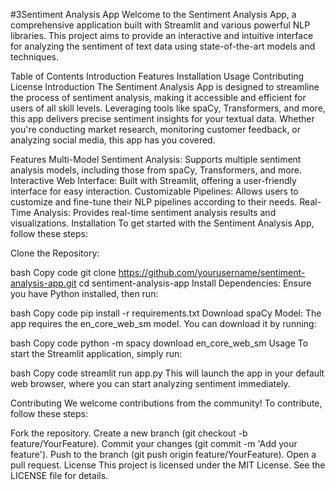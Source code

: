 #3Sentiment Analysis App
Welcome to the Sentiment Analysis App, a comprehensive application built with Streamlit and various powerful NLP libraries. This project aims to provide an interactive and intuitive interface for analyzing the sentiment of text data using state-of-the-art models and techniques.

Table of Contents
Introduction
Features
Installation
Usage
Contributing
License
Introduction
The Sentiment Analysis App is designed to streamline the process of sentiment analysis, making it accessible and efficient for users of all skill levels. Leveraging tools like spaCy, Transformers, and more, this app delivers precise sentiment insights for your textual data. Whether you're conducting market research, monitoring customer feedback, or analyzing social media, this app has you covered.

Features
Multi-Model Sentiment Analysis: Supports multiple sentiment analysis models, including those from spaCy, Transformers, and more.
Interactive Web Interface: Built with Streamlit, offering a user-friendly interface for easy interaction.
Customizable Pipelines: Allows users to customize and fine-tune their NLP pipelines according to their needs.
Real-Time Analysis: Provides real-time sentiment analysis results and visualizations.
Installation
To get started with the Sentiment Analysis App, follow these steps:

Clone the Repository:

bash
Copy code
git clone https://github.com/yourusername/sentiment-analysis-app.git
cd sentiment-analysis-app
Install Dependencies:
Ensure you have Python installed, then run:

bash
Copy code
pip install -r requirements.txt
Download spaCy Model:
The app requires the en_core_web_sm model. You can download it by running:

bash
Copy code
python -m spacy download en_core_web_sm
Usage
To start the Streamlit application, simply run:

bash
Copy code
streamlit run app.py
This will launch the app in your default web browser, where you can start analyzing sentiment immediately.

Contributing
We welcome contributions from the community! To contribute, follow these steps:

Fork the repository.
Create a new branch (git checkout -b feature/YourFeature).
Commit your changes (git commit -m 'Add your feature').
Push to the branch (git push origin feature/YourFeature).
Open a pull request.
License
This project is licensed under the MIT License. See the LICENSE file for details.
